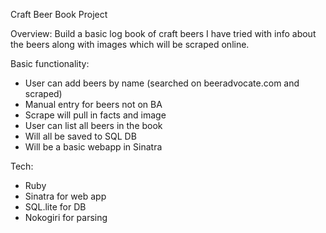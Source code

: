 Craft Beer Book Project

Overview:
Build a basic log book of craft beers I have tried with info
about the beers along with images which will be scraped online.

Basic functionality:
- User can add beers by name (searched on beeradvocate.com and scraped)
- Manual entry for beers not on BA
- Scrape will pull in facts and image
- User can list all beers in the book
- Will all be saved to SQL DB
- Will be a basic webapp in Sinatra

Tech:
- Ruby
- Sinatra for web app
- SQL.lite for DB
- Nokogiri for parsing

